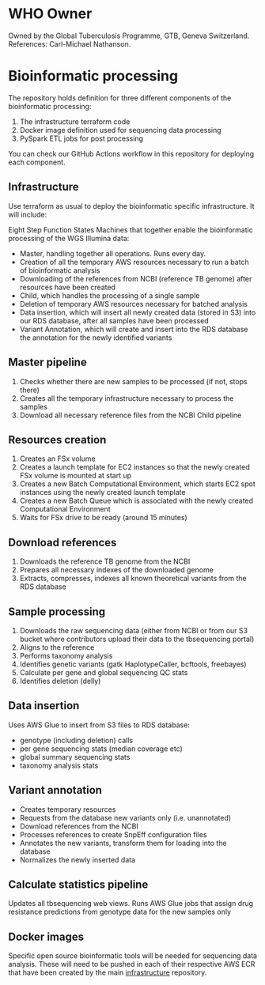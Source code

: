 # WHO Owner
Owned by the Global Tuberculosis Programme, GTB, Geneva Switzerland. References: Carl-Michael Nathanson.

# Bioinformatic processing

The repository holds definition for three different components of the bioinformatic processing:

1. The infrastructure terraform code
2. Docker image definition used for sequencing data processing
3. PySpark ETL jobs for post processing

You can check our GitHub Actions workflow in this repository for deploying each component.

## Infrastructure
Use terraform as usual to deploy the bioinformatic specific infrastructure. It will include:


Eight Step Function States Machines that together enable the bioinformatic processing of the WGS Illumina data:

* Master, handling together all operations. Runs every day.
* Creation of all the temporary AWS resources necessary to run a batch of bioinformatic analysis
* Downloading of the references from NCBI (reference TB genome) after resources have been created
* Child, which handles the processing of a single sample
* Deletion of temporary AWS resources necessary for batched analysis
* Data insertion, which will insert all newly created data (stored in S3) into our RDS database, after all samples have been processed
* Variant Annotation, which will create and insert into the RDS database the annotation for the newly identified variants

## Master pipeline
1. Checks whether there are new samples to be processed (if not, stops there)
2. Creates all the temporary infrastructure necessary to process the samples
3. Download all necessary reference files from the NCBI Child pipeline

## Resources creation

1. Creates an FSx volume
2. Creates a launch template for EC2 instances so that the newly created FSx volume is mounted at start up
3. Creates a new Batch Computational Environment, which starts EC2 spot instances using the newly created launch template
4. Creates a new Batch Queue which is associated with the newly created Computational Environment 
5. Waits for FSx drive to be ready (around 15 minutes)

## Download references

1. Downloads the reference TB genome from the NCBI
2. Prepares all necessary indexes of the downloaded genome
3. Extracts, compresses, indexes all known theoretical variants from the RDS database

## Sample processing

1. Downloads the raw sequencing data (either from NCBI or from our S3 bucket where contributors upload their data to the tbsequencing portal)
2. Aligns to the reference
3. Performs taxonomy analysis
4. Identifies genetic variants (gatk HaplotypeCaller, bcftools, freebayes)
5. Calculate per gene and global sequencing QC stats
6. Identifies deletion (delly)

## Data insertion

Uses AWS Glue to insert from S3 files to RDS database:

* genotype (including deletion) calls
* per gene sequencing stats (median coverage etc)
* global summary sequencing stats
* taxonomy analysis stats


## Variant annotation

* Creates temporary resources
* Requests from the database new variants only (i.e. unannotated)
* Download references from the NCBI 
* Processes references to create SnpEff configuration files
* Annotates the new variants, transform them for loading into the database
* Normalizes the newly inserted data

## Calculate statistics pipeline

Updates all tbsequencing web views. Runs AWS Glue jobs that assign drug resistance predictions from genotype data for the new samples only


## Docker images
Specific open source bioinformatic tools will be needed for sequencing data analysis. These will need to be pushed in each of their respective AWS ECR that have been created by the main [infrastructure](https://github.com/finddx/tbsequencing-infrastructure) repository.


